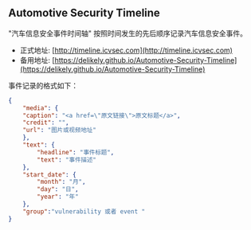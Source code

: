 ## Automotive Security Timeline
"汽车信息安全事件时间轴" 按照时间发生的先后顺序记录汽车信息安全事件。
- 正式地址: [http://timeline.icvsec.com](http://timeline.icvsec.com)
- 备用地址: [https://delikely.github.io/Automotive-Security-Timeline](https://delikely.github.io/Automotive-Security-Timeline)

事件记录的格式如下：
```json
{
	"media": {
	"caption": "<a href=\"原文链接\">原文标题</a>",
	"credit": "",
	"url": "图片或视频地址"
	},
	"text": {
		"headline": "事件标题",
		"text": "事件描述"
	},
	"start_date": {
		"month": "月",
		"day": "日",
		"year": "年"
	},
	"group":"vulnerability 或者 event "
}
```

